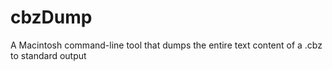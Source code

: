 # cbzDump
A Macintosh command-line tool that dumps the entire text content of a .cbz to standard output

